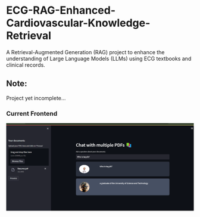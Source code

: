# ECG-RAG-Enhanced-Cardiovascular-Knowledge-Retrieval

A Retrieval-Augmented Generation (RAG) project to enhance the understanding of Large Language Models (LLMs) using ECG textbooks and clinical records.

## Note: 
Project yet incomplete...

### Current Frontend
![alt text](images/frontend.png)
